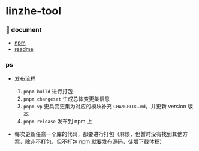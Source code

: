 # linzhe-tool

### 🚀 document

- [npm](https://www.npmjs.com/package/linzhe-tools)
- [readme](https://github.com/linzhe141/linzhe-tools/blob/main/readme.md)

### ps

- 发布流程

  1. `pnpm build` 进行打包
  2. `pnpm changeset` 生成总体变更集信息
  3. `pnpm vp` 更具变更集为对应的模块补充 `CHANGELOG.md`，并更新 version 版本
  4. `pnpm release` 发布到 npm 上

- 每次更新任意一个库的代码，都要进行打包（麻烦，但暂时没有找到其他方案，除非不打包，但不打包 npm 就要发布源码，徒增下载体积）

